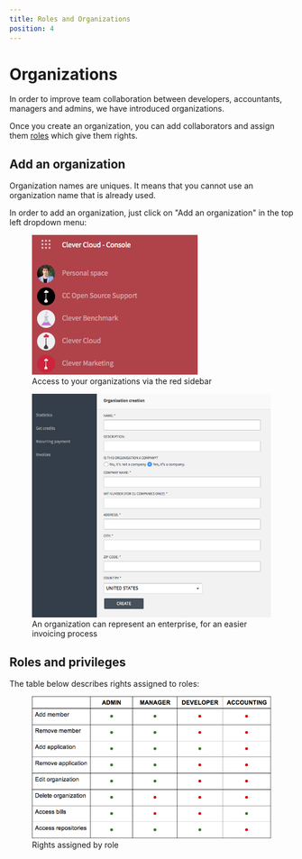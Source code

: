 ```yaml
---
title: Roles and Organizations
position: 4
---
```

# Organizations

In order to improve team collaboration between developers, accountants, managers and admins, we have introduced organizations.

Once you create an organization, you can add collaborators and assign them [roles](#roles-and-privileges) which give them rights.


## Add an organization

Organization names are uniques. It means that you cannot use an organization name that is already used.

In order to add an organization, just click on "Add an organization" in the top left dropdown menu:

<figure class="cc-content-img">
<a href="/assets/images/gotohome.png"><img src="/assets/images/gotohome.png"/></a>
<figcaption>
Access to your organizations via the red sidebar
</figcaption>
</figure>


<figure class="cc-content-img">
<a href="/assets/images/gotohome.png"><img src="/assets/images/orga-enterprise.png"/></a>
<figcaption>
An organization can represent an enterprise, for an easier invoicing process
</figcaption>
</figure>


## Roles and privileges

The table below describes rights assigned to roles:

<figure class="cc-content-img">
  <a href="/assets/images/organisation-roles.png"><img src="/assets/images/organisation-roles.png"/></a>
  <figcaption>
    Rights assigned by role
  </figcaption>
</figure>
